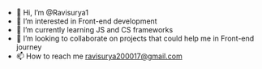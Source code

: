 - 👋 Hi, I’m @Ravisurya1
- 👀 I’m interested in Front-end development 
- 🌱 I’m currently learning JS and CS frameworks
- 💞️ I’m looking to collaborate on projects that could help me in Front-end journey  
- 📫 How to reach me ravisurya200017@gmail.com

<!---
Ravisurya1/Ravisurya1 is a ✨ special ✨ repository because its `README.md` (this file) appears on your GitHub profile.
You can click the Preview link to take a look at your changes.
--->
